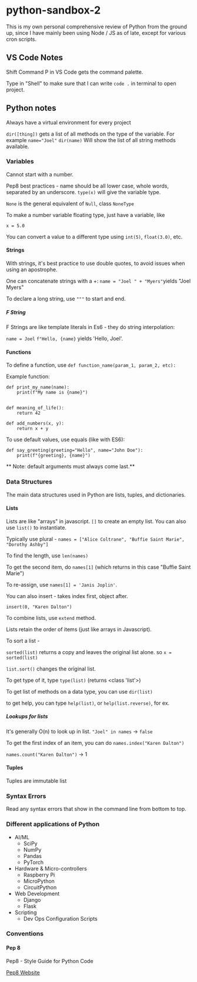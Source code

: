 # python-sandbox-2 #

This is my own personal comprehensive review of Python from the ground up, since I have mainly been using Node / JS as of late, except for various cron scripts.

## VS Code Notes ##

Shift Command P in VS Code gets the command palette.

Type in "Shell" to make sure that I can write `code .` in terminal to open project.

## Python notes ##

Always have a virtual environment for every project

`dir([thing])` gets a list of all methods on the type of the variable. 
For example
`name="Joel"`
`dir(name)`
Will show the list of all string methods available.


### Variables ###

Cannot start with a number.

Pep8 best practices - name should be all lower case, whole words, separated by an underscore.
`type(x)` will give the variable type.

`None` is the general equivalent of `Null`, class `NoneType`

To make a number variable floating type, just have a variable, like

`x = 5.0`

You can convert a value to a different type using `int(5)`, `float(3.0)`, etc. 

#### Strings ####

With strings, it's best practice to use double quotes, to avoid issues when using an apostrophe.

One can concatenate strings with a +: `name = "Joel " + "Myers"`yields "Joel Myers"

To declare a long string, use `"""` to start and end.

##### F String #####

F Strings are like template literals in Es6 - they do string interpolation: 

`name = Joel`
`f"Hello, {name}` yields 'Hello, Joel'.

#### Functions ####

To define a function, use `def function_name(param_1, param_2, etc):`

Example function: 

```
def print_my_name(name):
    print(f"My name is {name}")


def meaning_of_life():
    return 42

def add_numbers(x, y):
    return x + y
```

To use default values, use equals (like with ES6):

``` 
def say_greeting(greeting="Hello", name="John Doe"):
    print(f"{greeting}, {name}")
```

** Note: default arguments must always come last.** 

### Data Structures ###

The main data structures used in Python are lists, tuples, and dictionaries.  

#### Lists ####

Lists are like "arrays" in javascript. 
`[]` to create an empty list. 
You can also use `list()` to instantiate.  

Typically use plural - `names = ["Alice Coltrane", "Buffie Saint Marie", "Dorothy Ashby"]`

To find the length, use `len(names)`

To get the second item, do `names[1]` (which returns in this case "Buffie Saint Marie")

To re-assign, use `names[1] = 'Janis Joplin'`.  

You can also insert - takes index first, object after.

`insert(0, "Karen Dalton")`

To combine lists, use `extend` method.  

Lists retain the order of items (just like arrays in Javascript).

To sort a list - 

`sorted(list)` returns a copy and leaves the original list alone.  so `x = sorted(list)`

`list.sort()` changes the original list.  
 
 To get type of it, type `type(list)` (returns <class 'list'>)

 To get list of methods on a data type, you can use `dir(list)`

 to get help, you can type `help(list)`, or `help(list.reverse)`, for ex.

##### Lookups for lists #####

It's generally O(n) to look up in list.  `"Joel" in names` -> `false`

To get the first index of an item, you can do `names.index("Karen Dalton")`

`names.count("Karen Dalton")` -> 1 

#### Tuples ####

Tuples are immutable list

### Syntax Errors ###

Read any syntax errors that show in the command line from bottom to top.

### Different applications of Python ###

* AI/ML
    * SciPy
    * NumPy
    * Pandas
    * PyTorch
* Hardware & Micro-controllers
    * Raspberry Pi
    * MicroPython
    * CircuitPython
* Web Development
    * Django
    * Flask
* Scripting
    * Dev Ops Configuration Scripts

### Conventions ###

#### Pep 8 ####

Pep8 - Style Guide for Python Code

[Pep8 Website](https://pep8.org/ "Pep8 Website")